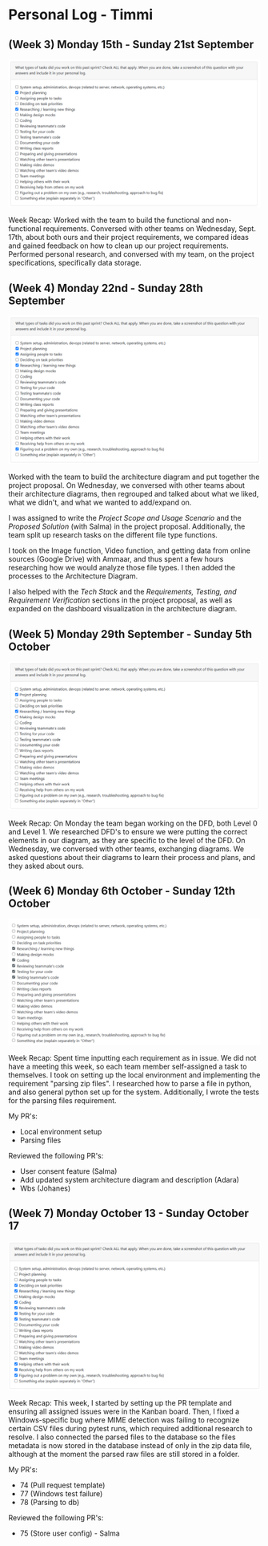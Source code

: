 # Personal Log - Timmi

## (Week 3) Monday 15th - Sunday 21st September

![Screenshot of this week's peer eval](./screenshots/Timmi%20Sept15-21.PNG)

Week Recap: Worked with the team to build the functional and non-functional requirements. Conversed with other teams on Wednesday, Sept. 17th, about both ours and their project requirements, we compared ideas and gained feedback on how to clean up our project requirements. Performed personal research, and conversed with my team, on the project specifications, specifically data storage.

## (Week 4) Monday 22nd - Sunday 28th September

![Screenshot of this week's peer eval](./screenshots/Timmi-Sept22-28.PNG)

Worked with the team to build the architecture diagram and put together the project proposal. On Wednesday, we conversed with other teams about their architecture diagrams, then regrouped and talked about what we liked, what we didn't, and what we wanted to add/expand on.

I was assigned to write the *Project Scope and Usage Scenario* and the *Proposed Solution* (with Salma) in the project proposal. Additionally, the team split up research tasks on the different file type functions.

I took on the Image function, Video function, and getting data from online sources (Google Drive) with Ammaar, and thus spent a few hours researching how we would analyze those file types. I then added the processes to the Architecture Diagram.

I also helped with the *Tech Stack* and the *Requirements, Testing, and Requirement Verification* sections in the project proposal, as well as expanded on the dashboard visualization in the architecture diagram.

## (Week 5) Monday 29th September - Sunday 5th October

![Screenshot of this week's peer eval](./screenshots/Timmi-Sept29-Oct5.png)

Week Recap: On Monday the team began working on the DFD, both Level 0 and Level 1. We researched DFD's to ensure we were putting the correct elements in our diagram, as they are specific to the level of the DFD. On Wednesday, we conversed with other teams, exchanging diagrams. We asked questions about their diagrams to learn their process and plans, and they asked about ours. 

## (Week 6) Monday 6th October - Sunday 12th October

![Screenshot of this week's peer eval](./screenshots/Timmi-Oct6-Oct12.png)

Week Recap: Spent time inputting each requirement as in issue. We did not have a meeting this week, so each team member self-assigned a task to themselves. I took on setting up the local environment and implementing the requirement "parsing zip files". I researched how to parse a file in python, and also general python set up for the system. Additionally, I wrote the tests for the parsing files requirement.

My PR's: 
- Local environment setup
- Parsing files

Reviewed the following PR's:
- User consent feature (Salma)
- Add updated system architecture diagram and description (Adara)
- Wbs (Johanes)

## (Week 7) Monday October 13 - Sunday October 17

![Screenshot of this week's peer evaluation](./screenshots/Timmi-Oct13-Oct19.PNG)

Week Recap: This week, I started by setting up the PR template and ensuring all assigned issues were in the Kanban board. Then, I fixed a Windows-specific bug where MIME detection was failing to recognize certain CSV files during pytest runs, which required additional research to resolve. I also connected the parsed files to the database so the files metadata is now stored in the database instead of only in the zip data file, although at the moment the parsed raw files are still stored in a folder.

My PR's:
- 74 (Pull request template)
- 77 (Windows test failure)
- 78 (Parsing to db)

Reviewed the following PR's:
- 75 (Store user config) - Salma